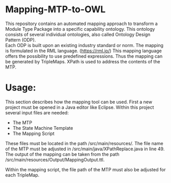 # Mapping-MTP-to-OWL
This repository contains an automated mapping approach to transform a Module Type Package into a specific capability ontology. 
This ontology consists of several individual ontologies, also called Ontology Design Pattern (ODP).  
Each ODP is built upon an existing industry standard or norm. The mapping is formulated in the RML language. (https://rml.io/) 
This mapping language offers the possibility to use predefined expressions. 
Thus the mapping can be generated by TripleMaps. XPath is used to address the contents of the MTP. 

# Usage:
This section describes how the mapping tool can be used.
First a new project must be opened in a Java editor like Eclipse.
Within this project several input files are needed:

- The MTP
- The State Machine Template
- The Mapping Script

These files must be located in the path /src/main/resources/. 
The file name of the MTP must be adjusted in /src/main/java/XPathReplace.java in line 49.
The output of the mapping can be taken from the path /src/main/resources/Output/MappingOutput.ttl.

Within the mapping script, the file path of the MTP must also be adjusted for each TripleMap.
